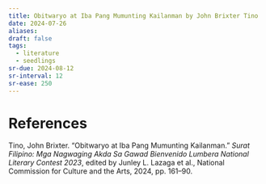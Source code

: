 ```yaml
---
title: Obitwaryo at Iba Pang Mumunting Kailanman by John Brixter Tino
date: 2024-07-26
aliases: 
draft: false
tags:
  - literature
  - seedlings
sr-due: 2024-08-12
sr-interval: 12
sr-ease: 250
---
```


# References

Tino, John Brixter. “Obitwaryo at Iba Pang Mumunting Kailanman.” _Surat Filipino: Mga Nagwaging Akda Sa Gawad Bienvenido Lumbera National Literary Contest 2023_, edited by Junley L. Lazaga et al., National Commission for Culture and the Arts, 2024, pp. 161–90.